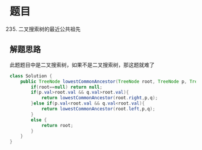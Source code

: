 # 题目
235. 二叉搜索树的最近公共祖先

## 解题思路
此题题目中是二叉搜索树，如果不是二叉搜索树，那这题就难了

```java
class Solution {
    public TreeNode lowestCommonAncestor(TreeNode root, TreeNode p, TreeNode q) {
        if(root==null) return null;
        if(p.val>root.val && q.val>root.val){
            return lowestCommonAncestor(root.right,p,q);
        }else if(p.val<root.val && q.val<root.val){
            return lowestCommonAncestor(root.left,p,q);
        }
        else {
            return root;
        }
    }
}
```
